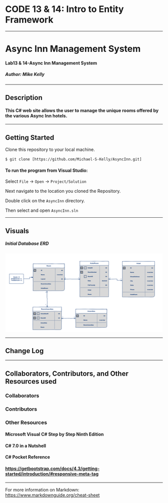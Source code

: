 # CODE 13 & 14: Intro to Entity Framework

------------------------------

# Async Inn Management System
#### Lab13 & 14-Async Inn Management System
##### *Author: Mike Kelly*

------------------------------

## Description
#### This C# web site allows the user to manage the unique rooms offered by the various Async Inn hotels.

------------------------------

## Getting Started
Clone this repository to your local machine.
```
$ git clone [https://github.com/Michael-S-Kelly/AsyncInn.git]
```
#### To run the program from Visual Studio:
Select ```File``` -> ```Open``` -> ```Project/Solution```

Next navigate to the location you cloned the Repository.

Double click on the ```AsyncInn``` directory.

Then select and open ```AsyncInn.sln```

------------------------------

## Visuals


##### Initial Database ERD
![Image 1](Assets/AsyncInn2.PNG)


------------------------------

## Change Log




------------------------------
## Collaborators, Contributors, and Other Resources used

### Collaborators


### Contributors



### Other Resources
#### Microsoft Visual C# Step by Step Ninth Edition
#### C# 7.0 in a Nutshell
#### C# Pocket Reference
#### https://getbootstrap.com/docs/4.3/getting-started/introduction/#responsive-meta-tag


------------------------------
For more information on Markdown: https://www.markdownguide.org/cheat-sheet